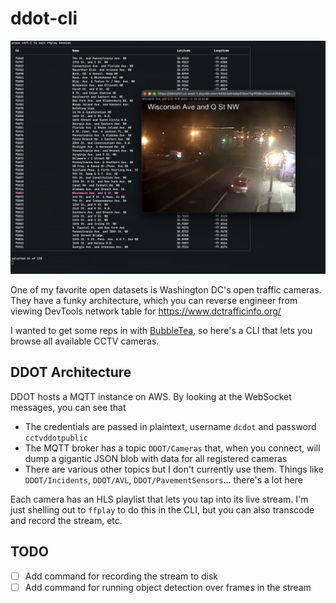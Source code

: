 # ddot-cli

![screenshot](./assets/screenshot.jpg)

One of my favorite open datasets is Washington DC's open traffic cameras. They have a funky architecture, which you can reverse engineer from viewing
DevTools network table for https://www.dctrafficinfo.org/


I wanted to get some reps in with [BubbleTea](https://github.com/charmbracelet/bubbletea), so here's a CLI that lets you browse all available CCTV cameras.


## DDOT Architecture

DDOT hosts a MQTT instance on AWS. By looking at the WebSocket messages, you can see that

* The credentials are passed in plaintext, username `dcdot` and password `cctvddotpublic`
* The MQTT broker has a topic `DDOT/Cameras` that, when you connect, will dump a gigantic JSON blob with data for all registered cameras
* There are various other topics but I don't currently use them. Things like `DDOT/Incidents`, `DDOT/AVL`, `DDOT/PavementSensors`... there's a lot here

Each camera has an HLS playlist that lets you tap into its live stream. I'm just shelling out to `ffplay` to do this in the CLI, but you can also transcode and record the stream, etc.

## TODO

- [ ] Add command for recording the stream to disk
- [ ] Add command for running object detection over frames in the stream
